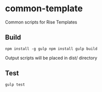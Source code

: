 # common-template
Common scripts for Rise Templates

## Build

`
npm install -g gulp
npm install
gulp build
`

Output scripts will be placed in dist/ directory

## Test

`
gulp test
`
